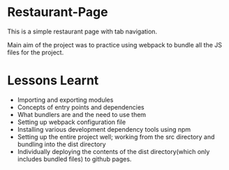 # Restaurant-Page
This is a simple restaurant page with tab navigation.

Main aim of the project was to practice using webpack to bundle all the JS files for the project.

# Lessons Learnt
- Importing and exporting modules 
- Concepts of entry points and dependencies
- What bundlers are and the need to use them
- Setting up webpack configuration file
- Installing various development dependency tools using npm
- Setting up the entire project well; working from the src directory and bundling into the dist directory
- Individually deploying the contents of the dist directory(which only includes bundled files) to github pages.

